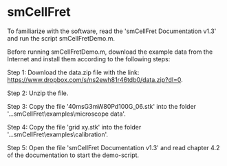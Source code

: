 # smCellFret

To familiarize with the software, read the 'smCellFret Documentation v1.3' and run the script smCellFretDemo.m. 

Before running smCellFretDemo.m, download the example data from the Internet and install them according to the following steps: 

Step 1: Download the data.zip file with the link: https://www.dropbox.com/s/ns2ewh81r46tdb0/data.zip?dl=0. 

Step 2: Unzip the file.

Step 3: Copy the file '40msG3mW80Pd100G_06.stk' into the folder '...smCellFret\examples\microscope data'. 

Step 4: Copy the file 'grid xy.stk' into the folder '...smCellFret\examples\calibration'. 

Step 5: Open the file 'smCellFret Documentation v1.3' and read chapter 4.2 of the documentation to start the demo-script.
 
